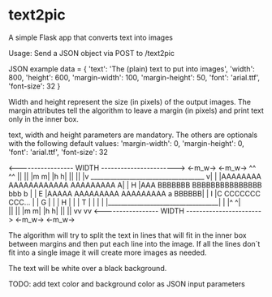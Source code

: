 # text2pic
A simple Flask app that converts text into images

Usage:
Send a JSON object via POST to /text2pic 

JSON example
data = {
	'text': 'The (plain) text to put into images',
	'width': 800,
	'height': 600,
	'margin-width': 100,
	'margin-height': 50,
	'font': 'arial.ttf',
	'font-size': 32
}

Width and height represent the size (in pixels) of the output images.
The margin attributes tell the algorithm to leave a margin (in pixels) and 
print text only in the inner box. 

text, width and height parameters are mandatory.
The others are optionals with the following default values:
	'margin-width': 0,
	'margin-height': 0,
	'font': 'arial.ttf',
	'font-size': 32

  <----------------- WIDTH ----------------------->
  <-m_w->                                   <-m_w->
^^                                                 ^^
||                                                 ||
|m                                                 m|
|h                                                 h|
||                                                 ||
|v       ___________________________________       v|
|        |AAAAAAAA AAAAAAAAAAAA AAAAAAAAA  A|       |
H        |AAA BBBBBBB BBBBBBBBBBBBBBB bbb b |       | 
E        |AAAAA AAAAAAAAA AAAAAAAAA a BBBBBB|       |
I        |C CCCCCCC CCC...                  |       |
G        |                                  |       |
H        |                                  |       |
T        |                                  |       |
|        |__________________________________|       |
|^                                                 ^|        
||                                                 ||
|m                                                 m|
|h                                                 h|
||                                                 ||
vv                                                 vv
  <----------------- WIDTH ----------------------->
  <-m_w->                                   <-m_w->
  
The algorithm will try to split the text in lines that will fit
in the inner box between margins and then put each line into 
the image. If all the lines don´t fit into a single image it 
will create more images as needed.

The text will be white over a black background.

TODO: add text color and background color as JSON input parameters